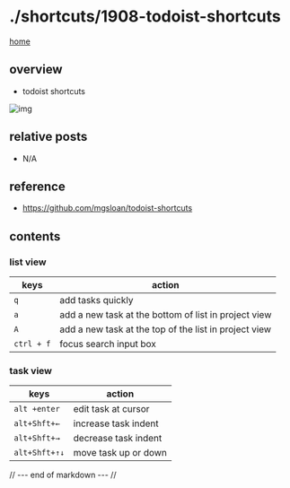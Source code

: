 # ./shortcuts/1908-todoist-shortcuts

[home](../)

## overview

- todoist shortcuts

![img](https://gyazo.com/102fab38bd73edbf9730af74d74de082.png)


## relative posts

- N/A

## reference

- https://github.com/mgsloan/todoist-shortcuts

## contents

### list view

| keys       | action                                                |
| ---------- | ----------------------------------------------------- |
| `q`        | add tasks quickly                                     |
| `a`        | add  a new task at the bottom of list in project view |
| `A`        | add a new task at the top of the list in project view |
| `ctrl + f` | focus search input box                                |

### task view

| keys                | action                          |
| ------------------- | ------------------------------- |
| `alt +enter`        | edit task at cursor             |
| `alt+Shft+←`       | increase task indent            |
| `alt+Shft+→`       | decrease task indent            |
| `alt+Shft+↑↓`     | move task up or down            |


// --- end of markdown --- //
